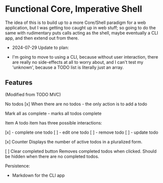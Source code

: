 # Functional Core, Imperative Shell
The idea of this is to build up to a more Core/Shell paradigm for a web
application, but I was getting too caught up in web stuff; so going to do the
same with rudimentary puts calls acting as the shell, maybe eventually a CLI
app, and then extend out from there.

* 2024-07-29 Update to plan:
- I'm going to move to using a CLI, because without user interaction, there are really no side-effects at all to worry about, and I can't test my 'unknown', because a TODO list is literally just an array.

## Features
(Modified from TODO MVC)

No todos
[x] When there are no todos - the only action is to add a todo

Mark all as complete - marks all todos complete

Item
A todo item has three possible interactions:

[x] - complete one todo
[ ] - edit one todo
[ ] - remove todo
[ ] - update todo

[x] Counter
Displays the number of active todos in a pluralized form.

[ ] Clear completed button
Removes completed todos when clicked. Should be hidden when there are no completed todos.

Persistence:
* Markdown for the CLI app
